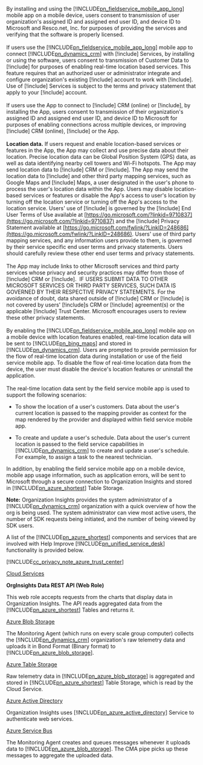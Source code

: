 ﻿By installing and using the [!INCLUDE[pn_fieldservice_mobile_app_long](pn-fieldservice-mobile-app-long.md)] mobile app on a mobile device, users consent to transmission of user organization's assigned ID and assigned end user ID, and device ID to Microsoft and Resco.net, Inc. for purposes of providing the services and verifying that the software is properly licensed.  
&nbsp;<br />
If users use the [!INCLUDE[pn_fieldservice_mobile_app_long](pn-fieldservice-mobile-app-long.md)] mobile app to connect [!INCLUDE[pn_dynamics_crm](pn-dynamics-crm.md)] with [!include[](../includes/tn-glympse.md)] Services, by installing or using the software, users consent to transmission of Customer Data to [!include[](../includes/tn-glympse.md)] for purposes of enabling real-time location based services. This feature requires that an authorized user or administrator integrate and configure organization's existing [!include[](../includes/tn-glympse.md)] account to work with [!include[](../includes/pn-dynamics-crm.md)]. Use of [!include[](../includes/tn-glympse.md)] Services is subject to the terms and privacy statement that apply to your [!include[](../includes/tn-glympse.md)] account.  
&nbsp;<br />
If users use the App to connect to [!include[](../includes/pn-microsoft-dynamics.md)] CRM (online) or [!include[](../includes/pn-crm-online.md)], by installing the App, users consent to transmission of their organization's assigned ID and assigned end user ID, and device ID to Microsoft for purposes of enabling connections across multiple devices, or improving [!include[](../includes/pn-microsoft-dynamics.md)] CRM (online), [!include[](../includes/pn-crm-online.md)] or the App.  
&nbsp;<br />
**Location data.** If users request and enable location-based services or features in the App, the App may collect and use precise data about their location. Precise location data can be Global Position System (GPS) data, as well as data identifying nearby cell towers and Wi-Fi hotspots. The App may send location data to [!include[](../includes/pn-microsoft-dynamics.md)] CRM or [!include[](../includes/pn-dynamics-crm.md)]. The App may send the location data to [!include[](../includes/pn-bing-maps.md)] and other third party mapping services, such as Google Maps and [!include[](../includes/tn-apple.md)] Maps, a user designated in the user's phone to process the user's location data within the App. Users may disable location-based services or features or disable the App's access to user's location by turning off the location service or turning off the App's access to the location service. Users' use of [!include[](../includes/pn-bing-maps.md)] is governed by the [!include[](../includes/pn-bing-maps.md)] End User Terms of Use available at [https://go.microsoft.com/?linkid=9710837](https://go.microsoft.com/?linkid=9710837) and the [!include[](../includes/pn-bing-maps.md)] Privacy Statement available at [https://go.microsoft.com/fwlink/?LinkID=248686](https://go.microsoft.com/fwlink/?LinkID=248686). Users' use of third party mapping services, and any information users provide to them, is governed by their service specific end user terms and privacy statements. Users should carefully review these other end user terms and privacy statements.  
&nbsp;<br />
The App may include links to other Microsoft services and third party services whose privacy and security practices may differ from those of [!include[](../includes/pn-microsoft-dynamics.md)] CRM or [!include[](../includes/pn-dynamics-crm.md)].  IF USERS SUBMIT DATA TO OTHER MICROSOFT SERVICES OR THIRD PARTY SERVICES, SUCH DATA IS GOVERNED BY THEIR RESPECTIVE PRIVACY STATEMENTS. For the avoidance of doubt, data shared outside of [!include[](../includes/pn-microsoft-dynamics.md)] CRM or [!include[](../includes/pn-dynamics-crm.md)] is not covered by users' [!include[](../includes/pn-microsoft-dynamics.md)]s CRM or [!include[](../includes/pn-dynamics-crm.md)] agreement(s) or the applicable [!include[](../includes/pn-microsoft-dynamics.md)] Trust Center. Microsoft encourages users to review these other privacy statements.  
&nbsp;<br />
By enabling the [!INCLUDE[pn_fieldservice_mobile_app_long](pn-fieldservice-mobile-app-long.md)] mobile app on a mobile device with location features enabled, real-time location data will be sent to [!INCLUDE[pn_bing_maps](pn-bing-maps.md)] and stored in [!INCLUDE[pn_dynamics_crm](pn-dynamics-crm.md)]. Users are prompted to provide permission for the flow of real-time location data during installation or use of the field service mobile app. To disable the flow of real-time location data from the device, the user must disable the device's location features or uninstall the application.  
&nbsp;<br />
The real-time location data sent by the field service mobile app is used to support the following scenarios:  

 -  To show the location of a user's customers. Data about the user's current location is passed to the mapping provider as context for the map rendered by the provider and displayed within field service mobile app.  

 -  To create and update a user's schedule. Data about the user's current location is passed to the field service capabilities in [!INCLUDE[pn_dynamics_crm](pn-dynamics-crm.md)] to create and update a user's schedule. For example, to assign a task to the nearest technician.  
  
In addition, by enabling the field service mobile app on a mobile device, mobile app usage information, such as application errors, will be sent to Microsoft through a secure connection to Organization Insights and stored in [!INCLUDE[pn_azure_shortest](pn-azure-shortest.md)] Table Storage.  
  
**Note:** Organization Insights provides the system administrator of a [!INCLUDE[pn_dynamics_crm](pn-dynamics-crm.md)] organization with a quick overview of how the org is being used. The system administrator can view most active users, the number of SDK requests being initiated, and the number of being viewed by SDK users.  
  
A list of the [!INCLUDE[pn_azure_shortest](pn-azure-shortest.md)] components and services that are involved with Help Improve [!INCLUDE[pn_unified_service_desk](pn-unified-service-desk.md)] functionality is provided below.  
  
[!INCLUDE[cc_privacy_note_azure_trust_center](cc-privacy-note-azure-trust-center.md)]  
  
[Cloud Services](https://azure.microsoft.com/services/cloud-services/)  
  
**OrgInsights Data REST API (Web Role)**  
  
This web role accepts requests from the charts that display data in Organization Insights. The API reads aggregated data from the [!INCLUDE[pn_azure_shortest](pn-azure-shortest.md)] Tables and returns it.  
  
[Azure Blob Storage](https://azure.microsoft.com/services/storage/blobs/)  
  
The Monitoring Agent (which runs on every scale group computer) collects the [!INCLUDE[pn_dynamics_crm](pn-dynamics-crm.md)] organization's raw telemetry data and uploads it in Bond Format (Binary format) to [!INCLUDE[pn_azure_blob_storage](pn-azure-blob-storage.md)].  
  
[Azure Table Storage](https://azure.microsoft.com/services/storage/tables/)  
  
Raw telemetry data in [!INCLUDE[pn_azure_blob_storage](pn-azure-blob-storage.md)] is aggregated and stored in [!INCLUDE[pn_azure_shortest](pn-azure-shortest.md)] Table Storage, which is read by the Cloud Service.  
  
[Azure Active Directory](https://azure.microsoft.com/services/active-directory/)  
  
Organization Insights uses [!INCLUDE[pn_azure_active_directory](pn-azure-active-directory.md)] Service to authenticate web services.  
  
[Azure Service Bus](https://azure.microsoft.com/services/service-bus/)  
  
The Monitoring Agent creates and queues messages whenever it uploads data to [!INCLUDE[pn_azure_blob_storage](pn-azure-blob-storage.md)]. The CMA pipe picks up these messages to aggregate the uploaded data.
